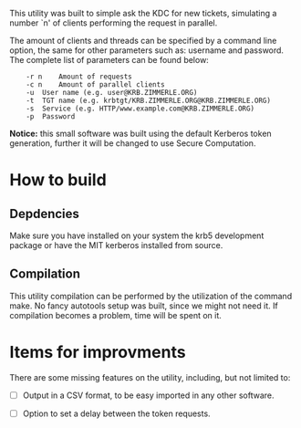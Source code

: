 
This utility was built to simple ask the KDC for new tickets,
simulating a number `n' of clients performing the request in
parallel.

The amount of clients and threads can be specified by a
command line option, the same for other parameters such as:
username and password. The complete list of parameters can
be found below:

```
	-r n	Amount of requests
	-c n	Amount of parallel clients
	-u	User name (e.g. user@KRB.ZIMMERLE.ORG)
	-t	TGT name (e.g. krbtgt/KRB.ZIMMERLE.ORG@KRB.ZIMMERLE.ORG)
	-s	Service (e.g. HTTP/www.example.com@KRB.ZIMMERLE.ORG)
	-p	Password
```

**Notice:** this small software was built using the default
Kerberos token generation, further it will be changed to use
Secure Computation.

# How to build

## Depdencies

Make sure you have installed on your system the krb5 development
package or have the MIT kerberos installed from source.

## Compilation

This utility compilation can be performed by the utilization of
the command make. No fancy autotools setup was built, since we might
not need it. If compilation becomes a problem, time will be spent on it.

# Items for improvments

There are some missing features on the utility, including, but not
limited to:

 - [ ] Output in a CSV format, to be easy imported in any other software.
 - [ ] Option to set a delay between the token requests.


